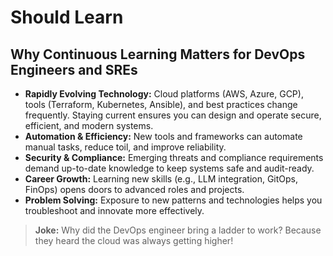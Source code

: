 # Should Learn

## Why Continuous Learning Matters for DevOps Engineers and SREs

- **Rapidly Evolving Technology:** Cloud platforms (AWS, Azure, GCP), tools (Terraform, Kubernetes, Ansible), and best practices change frequently. Staying current ensures you can design and operate secure, efficient, and modern systems.
- **Automation & Efficiency:** New tools and frameworks can automate manual tasks, reduce toil, and improve reliability.
- **Security & Compliance:** Emerging threats and compliance requirements demand up-to-date knowledge to keep systems safe and audit-ready.
- **Career Growth:** Learning new skills (e.g., LLM integration, GitOps, FinOps) opens doors to advanced roles and projects.
- **Problem Solving:** Exposure to new patterns and technologies helps you troubleshoot and innovate more effectively.

> **Joke:** Why did the DevOps engineer bring a ladder to work? Because they heard the cloud was always getting higher!

